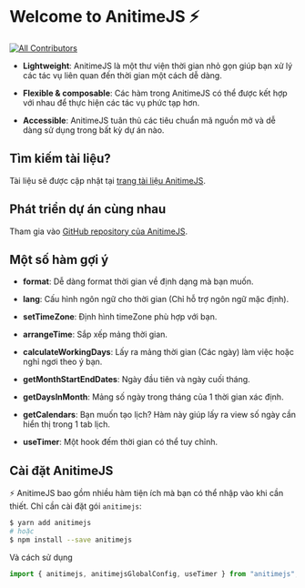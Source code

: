# Welcome to AnitimeJS ⚡️

[![All Contributors](https://img.shields.io/badge/all_contributors-2-orange.svg?style=flat-square)](#contributors-)

- **Lightweight**: AnitimeJS là một thư viện thời gian nhỏ gọn giúp bạn xử lý các tác vụ liên quan đến thời gian một cách dễ dàng.
- **Flexible & composable**: Các hàm trong AnitimeJS có thể được kết hợp với nhau để thực hiện các tác vụ phức tạp hơn.

- **Accessible**: AnitimeJS tuân thủ các tiêu chuẩn mã nguồn mở và dễ dàng sử dụng trong bất kỳ dự án nào.

## Tìm kiếm tài liệu?

Tài liệu sẽ được cập nhật tại [trang tài liệu AnitimeJS](https://ui.ani2am.me/).

## Phát triển dự án cùng nhau

Tham gia vào [GitHub repository của AnitimeJS](https://github.com/fo-nhan/Ani-Time-JS).

## Một số hàm gợi ý

- **format**: Dễ dàng format thời gian về định dạng mà bạn muốn.

- **lang**: Cấu hình ngôn ngữ cho thời gian (Chỉ hỗ trợ ngôn ngữ mặc định).

- **setTimeZone**: Định hình timeZone phù hợp với bạn.
- **arrangeTime**: Sắp xếp mảng thời gian.

- **calculateWorkingDays**: Lấy ra mảng thời gian (Các ngày) làm việc hoặc nghỉ ngơi theo ý bạn.

- **getMonthStartEndDates**: Ngày đầu tiên và ngày cuối tháng.
- **getDaysInMonth**: Mảng số ngày trong tháng của 1 thời gian xác định.
- **getCalendars**: Bạn muốn tạo lịch? Hàm này giúp lấy ra view số ngày cần hiển thị trong 1 tab lịch.
- **useTimer**: Một hook đếm thời gian có thể tuy chỉnh.

## Cài đặt AnitimeJS

⚡️ AnitimeJS bao gồm nhiều hàm tiện ích mà bạn có thể nhập vào khi cần thiết. Chỉ cần cài đặt gói `anitimejs`:

```sh
$ yarn add anitimejs
# hoặc
$ npm install --save anitimejs
```

Và cách sử dụng

```jsx
import { anitimejs, anitimejsGlobalConfig, useTimer } from "anitimejs";
```
